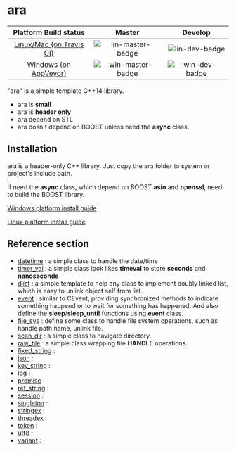 # ara

|Platform Build status| Master | Develop |
| :---------------------------------: | :---------------: | :-----------------: |
|[Linux/Mac (on Travis CI)](https://travis-ci.org/phalanger/ara)| ![lin-master-badge] | ![lin-dev-badge]        |
|[Windows (on AppVeyor)](https://ci.appveyor.com/project/phalanger/ara)| ![win-master-badge] | ![win-dev-badge]  |

[lin-master-badge]: https://travis-ci.org/phalanger/ara.svg?branch=master "linux master build status"
[lin-dev-badge]: https://travis-ci.org/phalanger/ara.svg?branch=develop "linux deleveop build status"
[win-master-badge]: https://ci.appveyor.com/api/projects/status/842088lgtg7gnyx8/branch/master "windows master build status"
[win-dev-badge]: https://ci.appveyor.com/api/projects/status/842088lgtg7gnyx8/branch/develop "windows deleveop build status"

"ara" is a simple template C++14 library.

* ara is **small**
* ara is **header only**
* ara depend on STL
* ara dosn't depend on BOOST unless need the **async** class.

## Installation

ara is a header-only C++ library. Just copy the `ara` folder to system or project's include path.

If need the **async** class, which depend on BOOST **asio** and **openssl**, need to build the BOOST library.

[Windows platform install guide](docs/install_win.md)

[Linux platform install guide](docs/install_linux.md)

## Reference section

* [datetime](docs/datetime.md) : a simple class to handle the date/time
* [timer_val](docs/timer_val.md) : a simple class look likes **timeval** to store **seconds** and **nanoseconds**
* [dlist](docs/dlist.md) : a simple template to help any class to implement doubly linked list, which is easy to unlink object self from list.
* [event](docs/event.md) : similar to CEvent, providing synchronized methods to indicate something happend or to wait for something has happened. And also define the **sleep**/**sleep_until** functions using **event** class.
* [file_sys](docs/filesys.md) : define some class to handle file system operations, such as handle path name, unlink file.
* [scan_dir](docs/scan_dir.md) : a simple class to navigate directory.
* [raw_file](docs/raw_file.md) : a simple class wrapping file **HANDLE** operations.
* [fixed_string](docs/fixed_string.md) :
* [json](docs/json.md) :
* [key_string](docs/key_string.md) :
* [log](docs/log.md) :
* [promise](docs/promise.md) :
* [ref_string](docs/ref_string.md) :
* [session](docs/session.md) :
* [singleton](docs/singleton.md) :
* [stringex](docs/stringex.md) :
* [threadex](docs/threadex.md) :
* [token](docs/token.md) :
* [utf8](docs/utf8.md) :
* [variant](docs/variant.md) :